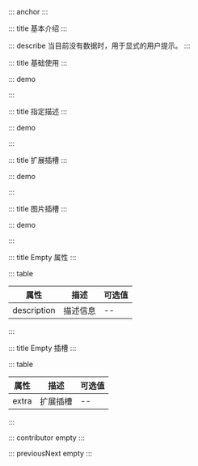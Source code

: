 ::: anchor
:::

::: title 基本介绍
:::

::: describe 当目前没有数据时，用于显式的用户提示。
:::

::: title 基础使用
:::

::: demo

<template>
  <lay-empty></lay-empty>
</template>

<script>
import { ref } from 'vue'

export default {
  setup() {

    return {
    }
  }
}
</script>

:::

::: title 指定描述
:::

::: demo

<template>
  <lay-empty description="刷新试试"></lay-empty>
</template>

<script>
import { ref } from 'vue'

export default {
  setup() {

    return {
    }
  }
}
</script>

:::

::: title 扩展插槽
:::

::: demo

<template>
  <lay-empty description="刷新试试">
    <template #extra>
      <lay-button>刷新页面</lay-button>
    </template> 
  </lay-empty>
</template>

<script>
import { ref } from 'vue'

export default {
  setup() {

    return {
    }
  }
}
</script>

:::

::: title 图片插槽
:::

::: demo

<template>
  <lay-empty description="刷新试试">
    <template #image>
      图片
    </template>
  </lay-empty>
</template>

<script>
import { ref } from 'vue'

export default {
  setup() {

    return {
    }
  }
}
</script>

:::

::: title Empty 属性
:::

::: table

| 属性        | 描述     | 可选值 |
| ----------- | -------- | ------ |
| description | 描述信息 | --     |

:::

::: title Empty 插槽
:::

::: table

| 属性        | 描述     | 可选值 |
| ----------- | -------- | ------ |
| extra | 扩展插槽 | --     |

:::

::: contributor empty
:::

::: previousNext empty
:::